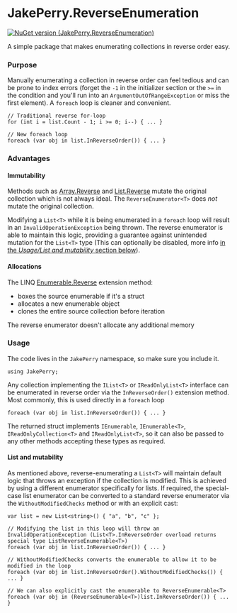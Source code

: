 # JakePerry.ReverseEnumeration

[![NuGet version (JakePerry.ReverseEnumeration)](https://img.shields.io/nuget/v/JakePerry.ReverseEnumeration.svg?style=flat-square)](https://www.nuget.org/packages/JakePerry.ReverseEnumeration/)

A simple package that makes enumerating collections in reverse order easy.


### Purpose

Manually enumerating a collection in reverse order can feel tedious and can be prone to index errors (forget the `-1` in the initializer section or the `>=` in the condition and you'll run into an `ArgumentOutOfRangeException` or miss the first element).
A `foreach` loop is cleaner and convenient.
```
// Traditional reverse for-loop
for (int i = list.Count - 1; i >= 0; i--) { ... }

// New foreach loop
foreach (var obj in list.InReverseOrder()) { ... }
```


### Advantages

#### Immutability
Methods such as [Array.Reverse](https://docs.microsoft.com/en-us/dotnet/api/system.array.reverse) and [List<T>.Reverse](https://docs.microsoft.com/en-us/dotnet/api/system.collections.generic.list-1.reverse) mutate the original collection which is not always ideal. The `ReverseEnumerator<T>` does *not* mutate the original collection.

Modifying a `List<T>` while it is being enumerated in a `foreach` loop will result in an `InvalidOperationException` being thrown. The reverse enumerator is able to maintain this logic, providing a guarantee against unintended mutation for the `List<T>` type (This can optionally be disabled, more info [in the *Usage/List<T> and mutability* section below](#list-and-mutability)).

#### Allocations
The LINQ [Enumerable.Reverse](https://docs.microsoft.com/en-us/dotnet/api/system.linq.enumerable.reverse) extension method:
- boxes the source enumerable if it's a struct
- allocates a new enumerable object
- clones the entire source collection before iteration

The reverse enumerator doesn't allocate any additional memory


### Usage

The code lives in the `JakePerry` namespace, so make sure you include it.
```
using JakePerry;
```

Any collection implementing the `IList<T>` or `IReadOnlyList<T>` interface can be enumerated in reverse order via the `InReverseOrder()` extension method.
Most commonly, this is used directly in a `foreach` loop
```
foreach (var obj in list.InReverseOrder()) { ... }
```
The returned struct implements `IEnumerable`, `IEnumerable<T>`, `IReadOnlyCollection<T>` and `IReadOnlyList<T>`, so it can also be passed to any other methods accepting these types as required.

#### List<T> and mutability
As mentioned above, reverse-enumerating a `List<T>` will maintain default logic that throws an exception if the collection is modified. This is achieved by using a different enumerator specifically for lists.
If required, the special-case list enumerator can be converted to a standard reverse enumerator via the `WithoutModifiedChecks` method or with an explicit cast:
```
var list = new List<string>() { "a", "b", "c" };

// Modifying the list in this loop will throw an InvalidOperationException (List<T>.InReverseOrder overload returns special type ListReverseEnumerable<T>)
foreach (var obj in list.InReverseOrder()) { ... }

// WithoutModifiedChecks converts the enumerable to allow it to be modified in the loop
foreach (var obj in list.InReverseOrder().WithoutModifiedChecks()) { ... }

// We can also explicitly cast the enumerable to ReverseEnumerable<T>
foreach (var obj in (ReverseEnumerable<T>)list.InReverseOrder()) { ... }
```
